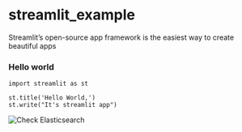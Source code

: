 # streamlit_example
Streamlit’s open-source app framework is the easiest way to create beautiful apps 

### Hello world
```
import streamlit as st

st.title('Hello World,')
st.write("It's streamlit app")
```
![Check Elasticsearch](/images/hello.jpg)
